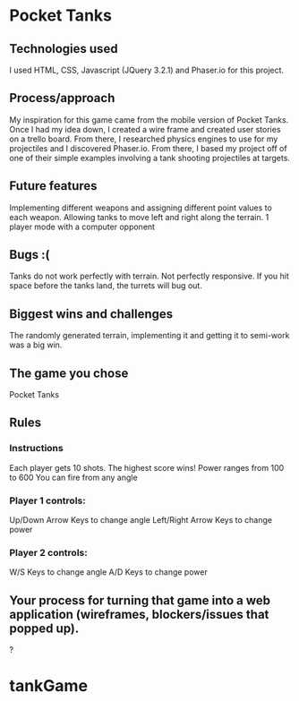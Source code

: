 # Pocket Tanks

## Technologies used
I used HTML, CSS, Javascript (JQuery 3.2.1) and Phaser.io for this project.

## Process/approach
My inspiration for this game came from the mobile version of Pocket Tanks. Once I had my idea down, I created a wire frame and created user stories on a trello board. From there, I researched physics engines to use for my projectiles and I discovered Phaser.io. From there, I based my project off of one of their simple examples involving a tank shooting projectiles at targets.

## Future features
Implementing different weapons and assigning different point values to each weapon.
Allowing tanks to move left and right along the terrain.
1 player mode with a computer opponent

## Bugs :(
Tanks do not work perfectly with terrain. Not perfectly responsive. If you hit space before the tanks land, the turrets will bug out.

## Biggest wins and challenges
The randomly generated terrain, implementing it and getting it to semi-work was a big win.

## The game you chose
Pocket Tanks

## Rules
### Instructions
Each player gets 10 shots. The highest score wins!
Power ranges from 100 to 600
You can fire from any angle
### Player 1 controls:
Up/Down Arrow Keys to change angle
Left/Right Arrow Keys to change power
### Player 2 controls:
W/S Keys to change angle
A/D Keys to change power

## Your process for turning that game into a web application (wireframes, blockers/issues that popped up).
?
# tankGame
